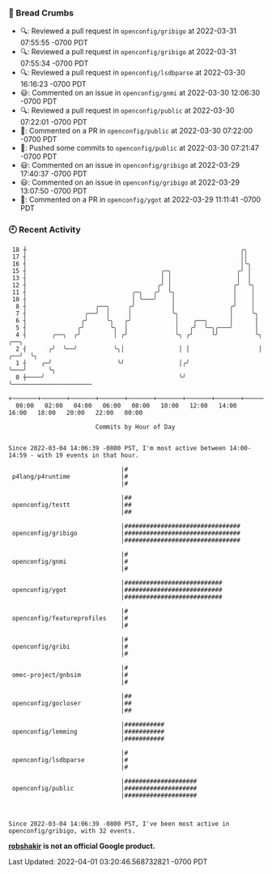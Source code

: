 ### 🍞 Bread Crumbs

 * 🔍: Reviewed a pull request in  `openconfig/gribigo` at 2022-03-31 07:55:55 -0700 PDT
 * 🔍: Reviewed a pull request in  `openconfig/gribigo` at 2022-03-31 07:55:34 -0700 PDT
 * 🔍: Reviewed a pull request in  `openconfig/lsdbparse` at 2022-03-30 16:16:23 -0700 PDT
 * 😃: Commented on an issue in `openconfig/gnmi` at 2022-03-30 12:06:30 -0700 PDT
 * 🔍: Reviewed a pull request in  `openconfig/public` at 2022-03-30 07:22:01 -0700 PDT
 * 💬: Commented on a PR in  `openconfig/public` at 2022-03-30 07:22:00 -0700 PDT
 * 🚢: Pushed some commits to `openconfig/public` at 2022-03-30 07:21:47 -0700 PDT
 * 😃: Commented on an issue in `openconfig/gribigo` at 2022-03-29 17:40:37 -0700 PDT
 * 😃: Commented on an issue in `openconfig/gribigo` at 2022-03-29 13:07:50 -0700 PDT
 * 💬: Commented on a PR in  `openconfig/ygot` at 2022-03-29 11:11:41 -0700 PDT

### 🕘 Recent Activity
```
 18 ┼                                                           ╭╮
 17 ┤                                                           ││
 16 ┤                                                           │╰╮
 15 ┤                                     ╭─╮                  ╭╯ │
 13 ┤                                     │ │                  │  │
 12 ┤                                    ╭╯ │                 ╭╯  ╰╮
 11 ┤                             ╭─╮   ╭╯  ╰╮                │    │
 10 ┤                             │ ╰───╯    │                │    │
  8 ┤                   ╭──╮     ╭╯          │               ╭╯    │
  7 ┤                ╭──╯  │     │           ╰╮              │     ╰╮
  6 ┤               ╭╯     ╰╮   ╭╯            │    ╭──╮      │      │
  5 ┤              ╭╯       ╰╮  │             │   ╭╯  ╰─╮╭───╯      │
  4 ┤       ╭──╮  ╭╯         │ ╭╯             ╰╮ ╭╯     ╰╯          ╰╮      ╭──╮
  2 ┤      ╭╯  ╰──╯          ╰╮│               │ │                   │   ╭──╯  ╰╮
  1 ┤    ╭─╯                  ╰╯               │╭╯                   ╰───╯      ╰╮
  0 ┼────╯                                     ╰╯                                ╰──────────────────────
    +───────+───────+───────+───────+───────+───────+───────+───────+───────+───────+───────+───────+────
  00:00   02:00   04:00   06:00   08:00   10:00   12:00   14:00   16:00   18:00   20:00   22:00   00:00   

						Commits by Hour of Day


Since 2022-03-04 14:06:39 -0800 PST, I'm most active between 14:00-14:59 - with 19 events in that hour.

```



```
                               |#
 p4lang/p4runtime              |#
                               |#

                               |##
 openconfig/testt              |##
                               |##

                               |################################
 openconfig/gribigo            |################################
                               |################################

                               |#
 openconfig/gnmi               |#
                               |#

                               |###########################
 openconfig/ygot               |###########################
                               |###########################

                               |#
 openconfig/featureprofiles    |#
                               |#

                               |#
 openconfig/gribi              |#
                               |#

                               |#
 omec-project/gnbsim           |#
                               |#

                               |##
 openconfig/gocloser           |##
                               |##

                               |###########
 openconfig/lemming            |###########
                               |###########

                               |#
 openconfig/lsdbparse          |#
                               |#

                               |####################
 openconfig/public             |####################
                               |####################



Since 2022-03-04 14:06:39 -0800 PST, I've been most active in openconfig/gribigo, with 32 events.

```
**[robshakir](mailto:robjs@google.com) is not an official Google product.**  


Last Updated: 2022-04-01 03:20:46.568732821 -0700 PDT
